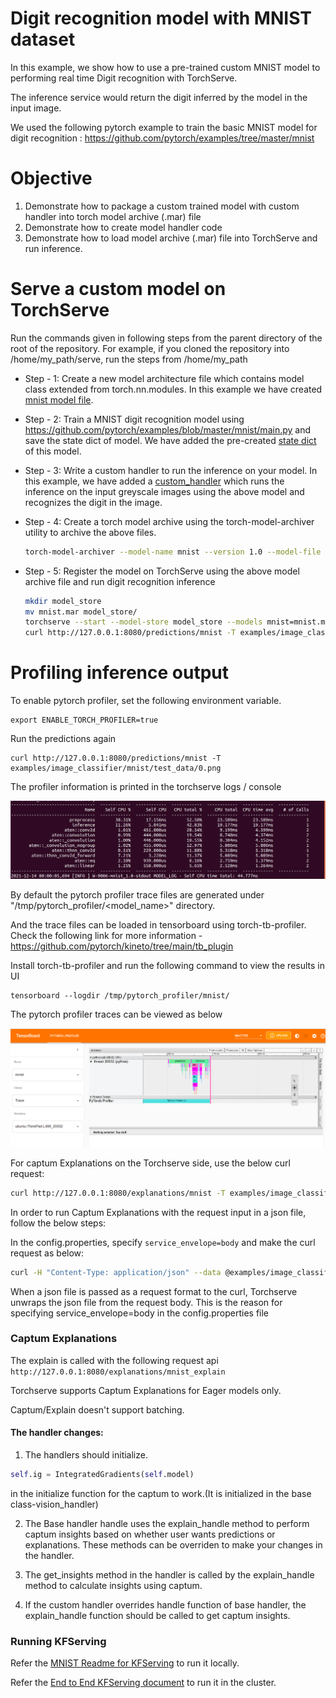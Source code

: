 # Digit recognition model with MNIST dataset

In this example, we show how to use a pre-trained custom MNIST model to performing real time Digit recognition with TorchServe.

The inference service would return the digit inferred by the model in the input image.

We used the following pytorch example to train the basic MNIST model for digit recognition :
https://github.com/pytorch/examples/tree/master/mnist

# Objective
1. Demonstrate how to package a custom trained model with custom handler into torch model archive (.mar) file
2. Demonstrate how to create model handler code
3. Demonstrate how to load model archive (.mar) file into TorchServe and run inference.

# Serve a custom model on TorchServe

Run the commands given in following steps from the parent directory of the root of the repository. For example, if you cloned the repository into /home/my_path/serve, run the steps from /home/my_path

 * Step - 1: Create a new model architecture file which contains model class extended from torch.nn.modules. In this example we have created [mnist model file](mnist.py).
 * Step - 2: Train a MNIST digit recognition model using https://github.com/pytorch/examples/blob/master/mnist/main.py and save the state dict of model. We have added the pre-created [state dict](mnist_cnn.pt) of this model.
 * Step - 3: Write a custom handler to run the inference on your model. In this example, we have added a [custom_handler](mnist_handler.py) which runs the inference on the input greyscale images using the above model and recognizes the digit in the image.
 * Step - 4: Create a torch model archive using the torch-model-archiver utility to archive the above files.
 
    ```bash
    torch-model-archiver --model-name mnist --version 1.0 --model-file examples/image_classifier/mnist/mnist.py --serialized-file examples/image_classifier/mnist/mnist_cnn.pt --handler  examples/image_classifier/mnist/mnist_handler.py
    ```
   
 * Step - 5: Register the model on TorchServe using the above model archive file and run digit recognition inference
   
    ```bash
    mkdir model_store
    mv mnist.mar model_store/
    torchserve --start --model-store model_store --models mnist=mnist.mar
    curl http://127.0.0.1:8080/predictions/mnist -T examples/image_classifier/mnist/test_data/0.png
    ```

# Profiling inference output

To enable pytorch profiler, set the following environment variable.

```
export ENABLE_TORCH_PROFILER=true
```

Run the predictions again

```
curl http://127.0.0.1:8080/predictions/mnist -T examples/image_classifier/mnist/test_data/0.png
```

The profiler information is printed in the torchserve logs / console 

![Profiler Stats](screenshots/mnist_profiler_stats.png)

By default the pytorch profiler trace files are generated under "/tmp/pytorch_profiler/<model_name>" directory.

And the trace files can be loaded in tensorboard using torch-tb-profiler. Check the following link for more information - https://github.com/pytorch/kineto/tree/main/tb_plugin 

Install torch-tb-profiler and run the following command to view the results in UI

```
tensorboard --logdir /tmp/pytorch_profiler/mnist/
```

The pytorch profiler traces can be viewed as below

![Pytorch Profiler UI](screenshots/mnist_trace.png)

For captum Explanations on the Torchserve side, use the below curl request:
```bash
curl http://127.0.0.1:8080/explanations/mnist -T examples/image_classifier/mnist/test_data/0.png
```

In order to run Captum Explanations with the request input in a json file, follow the below steps:

In the config.properties, specify `service_envelope=body` and make the curl request as below:
```bash
curl -H "Content-Type: application/json" --data @examples/image_classifier/mnist/mnist_ts.json http://127.0.0.1:8080/explanations/mnist_explain
```
When a json file is passed as a request format to the curl, Torchserve unwraps the json file from the request body. This is the reason for specifying service_envelope=body in the config.properties file

### Captum Explanations

The explain is called with the following request api `http://127.0.0.1:8080/explanations/mnist_explain`

Torchserve supports Captum Explanations for Eager models only.

Captum/Explain doesn't support batching.

#### The handler changes:

1. The handlers should initialize.
```python
self.ig = IntegratedGradients(self.model)
```
in the initialize function for the captum to work.(It is initialized in the base class-vision_handler)

2. The Base handler handle uses the explain_handle method to perform captum insights based on whether user wants predictions or explanations. These methods can be overriden to make your changes in the handler.

3. The get_insights method in the handler is called by the explain_handle method to calculate insights using captum.

4. If the custom handler overrides handle function of base handler, the explain_handle function should be called to get captum insights.

### Running KFServing

Refer the [MNIST Readme for KFServing](https://github.com/pytorch/serve/blob/master/kubernetes/kfserving/mnist_readme.md) to run it locally.

Refer the [End to End KFServing document](https://github.com/pytorch/serve/blob/master/kubernetes/kfserving/README.md) to run it in the cluster.